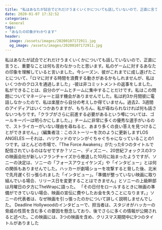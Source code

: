 ```yaml
---
title: "私はあなたが試合でどれだけうまくいくかについても話していないので、正直に言うと、重要なことは何も言わなかったと思います。"
date: 2020-01-07 17:32:52
categories:
- General
tags:
- "あなたの印象がわかります"
header:
  image: /assets/images/20200107172911.jpg
  og_image: /assets/images/20200107172911.jpg
---
```


私はあなたが試合でどれだけうまくいくかについても話していないので、正直に言うと、重要なことは何も言わなかったと思います。私のゲームに対するあなたの印象を理解していると言いました。今シーズン、彼がこれまでに成し遂げたことについて、「ロマに対する時間を浪費する動きがあるかもしれませんが、私はいくつかのクロスを通過しました」-彼は非コミットメントの返事をしました。私ができることは、自分のゲームとチームに集中することだけです。私はこの問題についてマネージャーと話す機会がありませんでした。私は約3か月間彼に電話しなかったので、私は楽屋から自分の考えしか得ていません。過去2、3週間のアイディアはいくつかありますが、もちろん、私が尋ねられなければ何も話さないつもりです。「クラブがさらに前進する必要があるという噂については、ゴールキーパーは明らかにしました。」チームに非常に多くの優秀な選手がいるので、ストライカーがいない理由を尋ねると、あまり多くの良い答えを見つけることができません。」（編集者注：このストーリーを次のように更新しますLOS ANGELES —それは、ハリウッドのマシンがぐちゃぐちゃになっていることの1つです。ほとんどの市場で、「The Force Awakens」がたった6つのタイトルで配信されているのはなぜですか？ソニー、ディズニー、20世紀フォックスの3つの映画会社が新しいフランチャイズから撤退した10月に始まったようですが、ソニーの決定は、ソニーの「フォースアウェイケンズ」や「インタビュー」とは何の関係もありませんでした。ハッカーが劇場ショーを攻撃すると脅した後、北米で先月遅く引っ張られました「インタビュー」。「準備が整っていない映画に取り組んでいる場合、リリース日を変更することはできません」とソニーの上級幹部は月曜日の夕方にTheWrapに語った。 「その日付をロールするときに映画の準備ができていない場合、映画の宣伝に費やしたお金を失うことになります。」ソニーの代表者は、なぜ映画を引っ張ったのかについて詳しく説明しませんでした。 Deadline Hollywoodのインタビューで、担当者は、スタジオがハッカーの脅威の性質を含む多くの要因を懸念しており、後でさらに多くの情報が公開されると述べた。この映画には、3つの映画を含め、クリスマス期間中に9つのタイトルがありました
